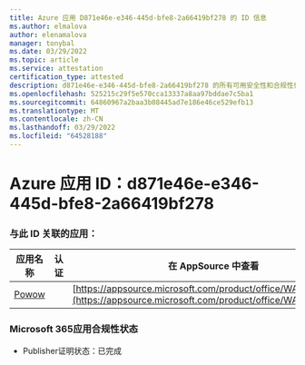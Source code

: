 ```yaml
---
title: Azure 应用 D871e46e-e346-445d-bfe8-2a66419bf278 的 ID 信息
ms.author: elmalova
author: elenamalova
manager: tonybal
ms.date: 03/29/2022
ms.topic: article
ms.service: attestation
certification_type: attested
description: d871e46e-e346-445d-bfe8-2a66419bf278 的所有可用安全性和合规性信息。
ms.openlocfilehash: 525215c29f5e570cca13337a8aa97bddae7c5ba1
ms.sourcegitcommit: 64860967a2baa3b08445ad7e186e46ce529efb13
ms.translationtype: MT
ms.contentlocale: zh-CN
ms.lasthandoff: 03/29/2022
ms.locfileid: "64528188"
---
```

# <a name="azure-app-id-d871e46e-e346-445d-bfe8-2a66419bf278"></a>Azure 应用 ID：d871e46e-e346-445d-bfe8-2a66419bf278


### <a name="apps-associated-with-this-id"></a>与此 ID 关联的应用：
| **应用名称** | **认证** | **在 AppSource 中查看** |
|--------------|---------------|-----------------------|
| [Powow](../forward/WA200002952.md) |  | [https://appsource.microsoft.com/product/office/WA200002952](https://appsource.microsoft.com/product/office/WA200002952) |

### <a name="microsoft-365-app-compliance-status"></a>Microsoft 365应用合规性状态
- Publisher证明状态：已完成
